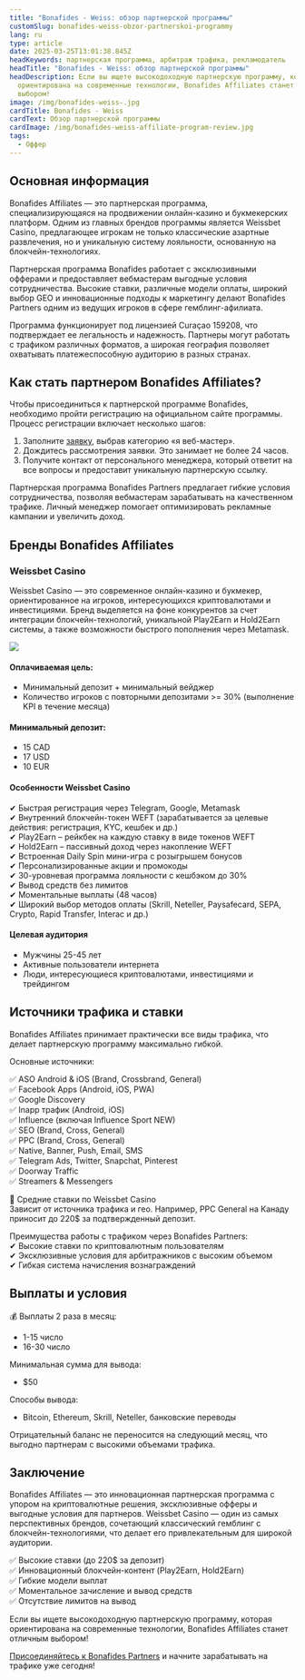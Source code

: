 ```yaml
---
title: "Bonafides - Weiss: обзор партнерской программы"
customSlug: bonafides-weiss-obzor-partnerskoi-programmy
lang: ru
type: article
date: 2025-03-25T13:01:38.845Z
headKeywords: партнерская программа, арбитраж трафика, рекламодатель
headTitle: "Bonafides - Weiss: обзор партнерской программы"
headDescription: Если вы ищете высокодоходную партнерскую программу, которая
  ориентирована на современные технологии, Bonafides Affiliates станет отличным
  выбором!
image: /img/bonafides-weiss-.jpg
cardTitle: Bonafides - Weiss
cardText: Обзор партнерской программы
cardImage: /img/bonafides-weiss-affiliate-program-review.jpg
tags:
  - Оффер
---
```

## Основная информация

Bonafides Affiliates — это партнерская программа, специализирующаяся на продвижении онлайн-казино и букмекерских платформ. Одним из главных брендов программы является Weissbet Casino, предлагающее игрокам не только классические азартные развлечения, но и уникальную систему лояльности, основанную на блокчейн-технологиях.

Партнерская программа Bonafides работает с эксклюзивными офферами и предоставляет вебмастерам выгодные условия сотрудничества. Высокие ставки, различные модели оплаты, широкий выбор GEO и инновационные подходы к маркетингу делают Bonafides Partners одним из ведущих игроков в сфере гемблинг-афилиата.

Программа функционирует под лицензией Curaçao 159208, что подтверждает ее легальность и надежность. Партнеры могут работать с трафиком различных форматов, а широкая география позволяет охватывать платежеспособную аудиторию в разных странах.



## Как стать партнером Bonafides Affiliates?

Чтобы присоединиться к партнерской программе Bonafides, необходимо пройти регистрацию на официальном сайте программы. Процесс регистрации включает несколько шагов:

1. Заполните [заявку](https://trafflab.io/ru/), выбрав категорию «я веб-мастер».
2. Дождитесь рассмотрения заявки. Это занимает не более 24 часов.
3. Получите контакт от персонального менеджера, который ответит на все вопросы и предоставит уникальную партнерскую ссылку.

Партнерская программа Bonafides Partners предлагает гибкие условия сотрудничества, позволяя вебмастерам зарабатывать на качественном трафике. Личный менеджер помогает оптимизировать рекламные кампании и увеличить доход.



## Бренды Bonafides Affiliates

### Weissbet Casino

Weissbet Casino — это современное онлайн-казино и букмекер, ориентированное на игроков, интересующихся криптовалютами и инвестициями. Бренд выделяется на фоне конкурентов за счет интеграции блокчейн-технологий, уникальной Play2Earn и Hold2Earn системы, а также возможности быстрого пополнения через Metamask.

![](/img/bonafides-weiss-affiliate-program-.jpg)



#### Оплачиваемая цель:

* Минимальный депозит + минимальный вейджер
* Количество игроков с повторными депозитами >= 30% (выполнение KPI в течение месяца)

#### Минимальный депозит:

* 15 CAD
* 17 USD
* 10 EUR

#### Особенности Weissbet Casino

✔ Быстрая регистрация через Telegram, Google, Metamask\
✔ Внутренний блокчейн-токен WEFT (зарабатывается за целевые действия: регистрация, KYC, кешбек и др.)\
✔ Play2Earn – рейкбек на каждую ставку в виде токенов WEFT\
✔ Hold2Earn – пассивный доход через накопление WEFT\
✔ Встроенная Daily Spin мини-игра с розыгрышем бонусов\
✔ Персонализированные акции и промокоды\
✔ 30-уровневая программа лояльности с кешбэком до 30%\
✔ Вывод средств без лимитов\
✔ Моментальные выплаты (48 часов)\
✔ Широкий выбор методов оплаты (Skrill, Neteller, Paysafecard, SEPA, Crypto, Rapid Transfer, Interac и др.)

#### Целевая аудитория

* Мужчины 25-45 лет
* Активные пользователи интернета
* Люди, интересующиеся криптовалютами, инвестициями и трейдингом



## Источники трафика и ставки

Bonafides Affiliates принимает практически все виды трафика, что делает партнерскую программу максимально гибкой.

Основные источники: 

✅ ASO Android & iOS (Brand, Crossbrand, General)\
✅ Facebook Apps (Android, iOS, PWA)\
✅ Google Discovery\
✅ Inapp трафик (Android, iOS)\
✅ Influence (включая Influence Sport NEW)\
✅ SEO (Brand, Cross, General)\
✅ PPC (Brand, Cross, General)\
✅ Native, Banner, Push, Email, SMS\
✅ Telegram Ads, Twitter, Snapchat, Pinterest\
✅ Doorway Traffic\
✅ Streamers & Messengers

📌 Средние ставки по Weissbet Casino\
Зависит от источника трафика и гео. Например, PPC General на Канаду приносит до 220$ за подтвержденный депозит.

Преимущества работы с трафиком через Bonafides Partners:\
✔ Высокие ставки по криптовалютным пользователям\
✔ Эксклюзивные условия для арбитражников с высоким объемом\
✔ Гибкая система начисления вознаграждений



## Выплаты и условия

💰 Выплаты 2 раза в месяц:

* 1-15 число
* 16-30 число

Минимальная сумма для вывода:

* $50

Способы вывода:

* Bitcoin, Ethereum, Skrill, Neteller, банковские переводы

Отрицательный баланс не переносится на следующий месяц, что выгодно партнерам с высокими объемами трафика.



## Заключение

Bonafides Affiliates — это инновационная партнерская программа с упором на криптовалютные решения, эксклюзивные офферы и выгодные условия для партнеров. Weissbet Casino — один из самых перспективных брендов, сочетающий классический гемблинг с блокчейн-технологиями, что делает его привлекательным для широкой аудитории.

✅ Высокие ставки (до 220$ за депозит)\
✅ Инновационный блокчейн-контент (Play2Earn, Hold2Earn)\
✅ Гибкие модели выплат\
✅ Моментальное зачисление и вывод средств\
✅ Отсутствие лимитов на вывод

Если вы ищете высокодоходную партнерскую программу, которая ориентирована на современные технологии, Bonafides Affiliates станет отличным выбором!

[Присоединяйтесь к Bonafides Partners](https://trafflab.io/ru/) и начните зарабатывать на трафике уже сегодня!
